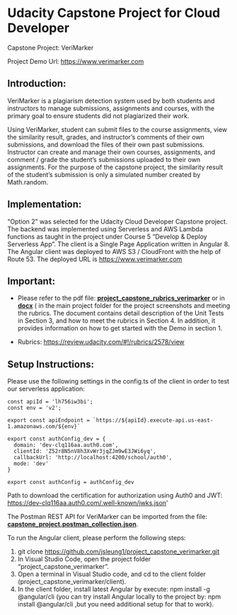 # Udacity Capstone Project for Cloud Developer
Capstone Project: VeriMarker 

Project Demo Url: https://www.verimarker.com

## Introduction:
VeriMarker is a plagiarism detection system used by both students and instructors to manage submissions, assignments and courses, with the primary goal to ensure students did not plagiarized their work.  

Using VeriMarker, student can submit files to the course assignments, view the similarity result, grades, and instructor’s comments of their own submissions, and download the files of their own past submissions.  Instructor can create and manage their own courses, assignments, and comment / grade the student’s submissions uploaded to their own assignments.  For the purpose of the capstone project, the similarity result of the student’s submission is only a simulated number created by Math.random.

## Implementation:
“Option 2” was selected for the Udacity Cloud Developer Capstone project.  The backend was implemented using Serverless and AWS Lambda functions as taught in the project under Course 5 “Develop & Deploy Serverless App”.  The client is a Single Page Application written in Angular 8.  The Angular client was deployed to AWS S3 / CloudFront with the help of Route 53.  The deployed URL is https://www.verimarker.com

## Important:
- Please refer to the pdf file: [**project_capstone_rubrics_verimarker**](https://github.com/jsleung1/serverless_application/blob/master/project_capstone_rubrics_verimarker.pdf) or in [**docx**]() ( in the main project folder for the project screenshots and meeting the rubrics.  The document contains detail description of the Unit Tests in Section 3, and how to meet the rubrics in Section 4.  In addition, it provides information on how to get started with the Demo in section 1.

- Rubrics:
https://review.udacity.com/#!/rubrics/2578/view

## Setup Instructions:
Please use the following settings in the config.ts of the client in order to test our serverless application:
```
const apiId = 'lh756iw3bi';
const env = 'v2';

export const apiEndpoint = `https://${apiId}.execute-api.us-east-1.amazonaws.com/${env}`

export const authConfig_dev = {
  domain: 'dev-clq116aa.auth0.com',
  clientId: 'Z52r8N5nV8h3XvWr3jqZJm9wE3JWi6yq',
  callbackUrl: 'http://localhost:4200/school/auth0',
  mode: 'dev'
}

export const authConfig = authConfig_dev
```
Path to download the certification for authorization using Auth0 and JWT:
https://dev-clq116aa.auth0.com/.well-known/jwks.json'

The Postman REST API for VeriMarker can be imported from the file: [**capstone_project.postman_collection.json**](https://github.com/jsleung1/project_capstone_verimarker/blob/master/capstone_project.postman_collection.json).

To run the Angular client, please perform the following steps:

1.	git clone https://github.com/jsleung1/project_capstone_verimarker.git
2.	In Visual Studio Code, open the project folder “project_capstone_verimarker”.
3.	Open a terminal in Visual Studio code, and cd to the client folder (project_capstone_verimarker/client).
4.	In the client folder, install latest Angular by execute: npm install -g @angular/cli (you can try install Angular locally to the project by: npm install @angular/cli ,but you need additional setup for that to work).


